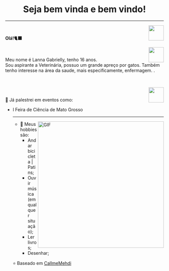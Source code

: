 <h1 align="center"> Seja bem vinda e bem vindo! </h1>
<hr />
<a href="https://github.com/LannaGaby" target="_blank">
  <img align="right" src="https://cdn.iconscout.com/icon/free/png-256/github-108-438008.png" width="48px" height="48px">
</a><br />
<p align="left" > 
  <b>Olá!🐈‍⬛</b>
</p>
<a href="https://www.instagram.com/nani.gaby/" target="_blank">
  <img align="right" src="https://cdn.icon-icons.com/icons2/1211/PNG/512/1491579602-yumminkysocialmedia36_83067.png" width="48px" height="48px">
</a><br />
<p align="left" >
 Meu nome é Lanna Gabrielly, tenho 16 anos.  <br />
Sou aspirante a Veterinária, possuo um grande apreço por gatos. Também tenho interesse na área da saude, mais especificamente, enfermagem. </b>. <br/>
<p align="left" >
<br />
  </p>
<a href="https://www.linkedin.com/in/lanna-gabrielly-santana-simplicio-531ab8257/" target="_blank">
  <img align="right" src="https://i.ibb.co/Kx2GSrT/linkedin.png" width="48px" height="48px">
</a>
<br>

🚀 Já palestrei em eventos como:
  <ul>
  <li> I Feira de Ciência de Mato Grosso </li>
  
<hr />

<img align="right" alt="GIF" src="https://github.com/LannaGaby/LannaGaby/blob/main/octocat-1669917751382.png" width="400px" />

  
- 👾 Meus hobbies são: 
  - Andar bicicleta | Patins; 
  - Ouvir música (em qualquer situação);
  - Ler livros;
  - Desenhar;



⭐️ Baseado em [CallmeMehdi](https://github.com/CallmeMehdi)

